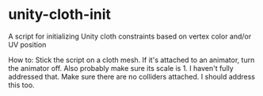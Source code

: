 # unity-cloth-init
A script for initializing Unity cloth constraints based on vertex color and/or UV position

How to:
Stick the script on a cloth mesh.
If it's attached to an animator, turn the animator off.
Also probably make sure its scale is 1. I haven't fully addressed that.
Make sure there are no colliders attached. I should address this too.